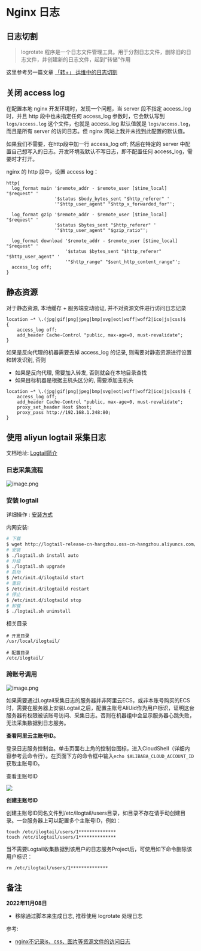 # Nginx 日志

## 日志切割

> logrotate 程序是一个日志文件管理工具。用于分割日志文件，删除旧的日志文件，并创建新的日志文件，起到“转储”作用

这里参考另一篇文章 [「转+」 运维中的日志切割](./../logrotate/introduction.md)

## 关闭 access log

在配置本地 nginx 开发环境时，发现一个问题，当 server 段不指定 access_log 时，并且 http 段中也未指定任何 access_log 参数时，它会默认写到`logs/access.log` 这个文件，也就是
access_log 默认值就是 `logs/access.log`，而且是所有 server 的访问日志。但 nginx 网站上我并未找到此配置的默认值。

如果我们不需要，在http段中加一行 access_log off; 然后在特定的 server 中配置自己想写入的日志。开发环境我默认不写日志，即不配置任何 access_log，需要时才打开。

nginx 的 http 段中，设置 access log：

```nginx
http{
  log_format main '$remote_addr - $remote_user [$time_local] "$request" '
                  '$status $body_bytes_sent "$http_referer" '
                  '"$http_user_agent" "$http_x_forwarded_for"';
    
  log_format gzip '$remote_addr - $remote_user [$time_local] "$request" '
                  '$status $bytes_sent "$http_referer" '
                  '"$http_user_agent" "$gzip_ratio"';
    
  log_format download '$remote_addr - $remote_user [$time_local] "$request" '
                      '$status $bytes_sent "$http_referer" "$http_user_agent" '
                      '"$http_range" "$sent_http_content_range"';
  access_log off;
}
```

## 静态资源

对于静态资源, 本地缓存 + 服务端变动验证, 并不对资源文件进行访问日志记录

```nginx
location ~* \.(jpg|gif|png|jpeg|bmp|svg|eot|woff|woff2|ico|js|css)$
{
    access_log off;
    add_header Cache-Control "public, max-age=0, must-revalidate";
}
```

如果是反向代理的机器需要去掉 access_log 的记录, 则需要对静态资源进行设置和转发识别, 否则

- 如果是反向代理, 需要加入转发, 否则就会在本地目录查找
- 如果目标机器是根据主机头区分的, 需要添加主机头

```nginx
location ~* \.(jpg|gif|png|jpeg|bmp|svg|eot|woff|woff2|ico|js|css)$ {
    access_log off;
    add_header Cache-Control "public, max-age=0, must-revalidate";
    proxy_set_header Host $host;
    proxy_pass http://192.168.1.248:80;
}
```

## 使用 aliyun logtail 采集日志

文档地址: [Logtail简介](https://help.aliyun.com/document_detail/28979.html)

### 日志采集流程

![image.png](https://file.wulicode.com/yuque/202208/04/14/5034VDV0Sxfs.png)

### 安装 logtail

详细操作 : [安装方式](https://help.aliyun.com/document_detail/28982.html)

内网安装:

```bash
# 下载
$ wget http://logtail-release-cn-hangzhou.oss-cn-hangzhou.aliyuncs.com/linux64/logtail.sh -O logtail.sh; chmod 755 logtail.sh
# 安装
$ ./logtail.sh install auto
# 升级
$ ./logtail.sh upgrade
# 启动
$ /etc/init.d/ilogtaild start
# 重启
$ /etc/init.d/ilogtaild restart
# 停止
$ /etc/init.d/ilogtaild stop
# 卸载
$ ./logtail.sh uninstall
```

相关目录

```
# 开发目录
/usr/local/ilogtail/

# 配置目录
/etc/ilogtail/
```

### 跨账号调用

![image.png](https://file.wulicode.com/yuque/202208/04/14/5034VLJY889n.png)

如果需要通过Logtail采集日志的服务器并非阿里云ECS，或非本账号购买的ECS时，需要在服务器上安装Logtail之后，配置主账号AliUid作为用户标识，证明这台服务器有权限被该账号访问、采集日志。否则在机器组中会显示服务器心跳失败，无法采集数据到日志服务。

**查看阿里云主账号ID。**

登录日志服务控制台。单击页面右上角的控制台图标，进入CloudShell（详细内容参考云命令行）。在页面下方的命令框中输入`echo $ALIBABA_CLOUD_ACCOUNT_ID`获取主账号ID。

查看主账号ID

![](https://file.wulicode.com/yuque/202208/04/14/50355x4KpLNt.jpg)

**创建主账号ID**

创建主账号ID同名文件到/etc/ilogtail/users目录，如目录不存在请手动创建目录。一台服务器上可以配置多个主账号ID，例如：

```
touch /etc/ilogtail/users/1**************
touch /etc/ilogtail/users/1**************
```

当不需要Logtail收集数据到该用户的日志服务Project后，可使用如下命令删除该用户标识：

```
rm /etc/ilogtail/users/1**************
```

## 备注

**2022年11月08日**

- 移除通过脚本来生成日志, 推荐使用 logrotate 处理日志

参考:

- [nginx不记录js、css、图片等资源文件的访问日志](https://www.rootop.org/pages/4727.html)

